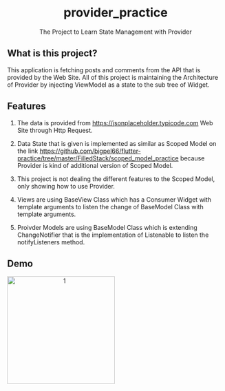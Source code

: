 <h1 align="center">provider_practice</h1>
<div align="center">
    The Project to Learn State Management with Provider
</div>

## What is this project?

This application is fetching posts and comments from the API that is provided by the Web Site. All of this project is maintaining the Architecture of Provider by injecting ViewModel as a state to the sub tree of Widget.

## Features

1. The data is provided from https://jsonplaceholder.typicode.com Web Site through Http Request.

2. Data State that is given is implemented as similar as Scoped Model on the link https://github.com/bigpel66/flutter-practice/tree/master/FilledStack/scoped_model_practice because Provider is kind of additional version of Scoped Model.

3. This project is not dealing the different features to the Scoped Model, only showing how to use Provider.

4. Views are using BaseView Class which has a Consumer Widget with template arguments to listen the change of BaseModel Class with template arguments.

5. Proivder Models are using BaseModel Class which is extending ChangeNotifier that is the implementation of Listenable to listen the notifyListeners method.

## Demo

<div style="display:flex" align="center">
    <img src="images/1.gif" alt="1" width="250"/>
</div>
